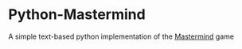 # Python-Mastermind
A simple text-based python implementation of the [Mastermind](https://en.wikipedia.org/wiki/Mastermind_(board_game)) game
